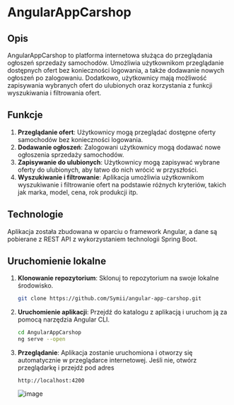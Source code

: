 # AngularAppCarshop

## Opis
AngularAppCarshop to platforma internetowa służąca do przeglądania ogłoszeń sprzedaży samochodów. Umożliwia użytkownikom przeglądanie dostępnych ofert bez konieczności logowania, a także dodawanie nowych ogłoszeń po zalogowaniu. Dodatkowo, użytkownicy mają możliwość zapisywania wybranych ofert do ulubionych oraz korzystania z funkcji wyszukiwania i filtrowania ofert.

## Funkcje
1. **Przeglądanie ofert**: Użytkownicy mogą przeglądać dostępne oferty samochodów bez konieczności logowania.
2. **Dodawanie ogłoszeń**: Zalogowani użytkownicy mogą dodawać nowe ogłoszenia sprzedaży samochodów.
3. **Zapisywanie do ulubionych**: Użytkownicy mogą zapisywać wybrane oferty do ulubionych, aby łatwo do nich wrócić w przyszłości.
4. **Wyszukiwanie i filtrowanie**: Aplikacja umożliwia użytkownikom wyszukiwanie i filtrowanie ofert na podstawie różnych kryteriów, takich jak marka, model, cena, rok produkcji itp.

## Technologie
Aplikacja została zbudowana w oparciu o framework Angular, a dane są pobierane z REST API z wykorzystaniem technologii Spring Boot.

## Uruchomienie lokalne
1. **Klonowanie repozytorium**: Sklonuj to repozytorium na swoje lokalne środowisko.
   ```bash
   git clone https://github.com/Symii/angular-app-carshop.git

2. **Uruchomienie aplikacji**: Przejdź do katalogu z aplikacją i uruchom ją za pomocą narzędzia Angular CLI.
    ```bash
    cd AngularAppCarshop
    ng serve --open
3. **Przeglądanie**: Aplikacja zostanie uruchomiona i otworzy się automatycznie w przeglądarce internetowej. Jeśli nie, otwórz przeglądarkę i przejdź pod adres
   
       http://localhost:4200

   ![image](https://github.com/Symii/angular-app-carshop/assets/46313859/58b07298-97c2-4c65-8b64-41623f331a98)
